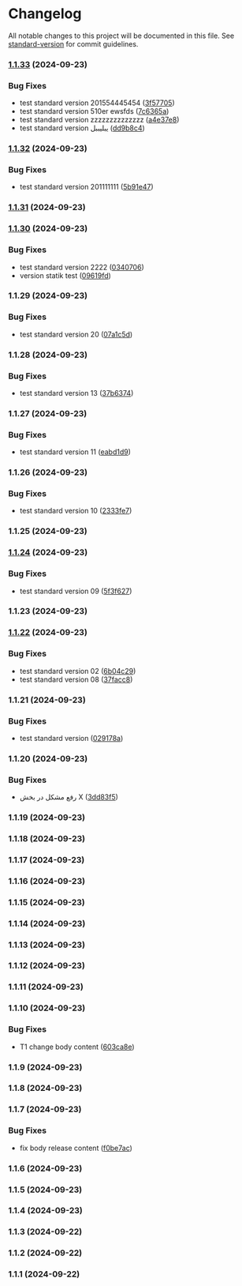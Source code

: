 # Changelog

All notable changes to this project will be documented in this file. See [standard-version](https://github.com/conventional-changelog/standard-version) for commit guidelines.

### [1.1.33](https://github.com/iranpsc/react-version-2/compare/v1.1.32...v1.1.33) (2024-09-23)


### Bug Fixes

* test standard version 201554445454 ([3f57705](https://github.com/iranpsc/react-version-2/commit/3f5770542e8f491e0592519ecf3956e0b375afd7))
* test standard version 510er ewsfds ([7c6365a](https://github.com/iranpsc/react-version-2/commit/7c6365a8b2c57c03d30088210cc8a7640ce2a992))
* test standard version zzzzzzzzzzzzzz ([a4e37e8](https://github.com/iranpsc/react-version-2/commit/a4e37e8acbcdeef52957ec12071e1ed604aa0949))
* test standard version یبلیببل ([dd9b8c4](https://github.com/iranpsc/react-version-2/commit/dd9b8c4431c077b717006948660d61a903ebb677))

### [1.1.32](https://github.com/iranpsc/react-version-2/compare/v1.1.31...v1.1.32) (2024-09-23)


### Bug Fixes

* test standard version 201111111 ([5b91e47](https://github.com/iranpsc/react-version-2/commit/5b91e47f0de6adf69ddc8f78b031fdab1f9ececb))

### [1.1.31](https://github.com/iranpsc/react-version-2/compare/v1.1.30...v1.1.31) (2024-09-23)

### [1.1.30](https://github.com/iranpsc/react-version-2/compare/v1.1.29...v1.1.30) (2024-09-23)


### Bug Fixes

* test standard version 2222 ([0340706](https://github.com/iranpsc/react-version-2/commit/0340706a5cdb08afe67ea28fd0f1c036fb2ac2e6))
* version statik test ([09619fd](https://github.com/iranpsc/react-version-2/commit/09619fd92e2cbf7dbe139d4df8375d781d3363af))

### 1.1.29 (2024-09-23)


### Bug Fixes

* test standard version 20 ([07a1c5d](https://github.com/iranpsc/Metaverse-Rang-Front-React/commit/07a1c5dd5ba18f76d48dc2a27d3408aa43c40514))

### 1.1.28 (2024-09-23)


### Bug Fixes

* test standard version 13 ([37b6374](https://github.com/iranpsc/Metaverse-Rang-Front-React/commit/37b63748004450e8291dcba346702daa508e0f92))

### 1.1.27 (2024-09-23)


### Bug Fixes

* test standard version 11 ([eabd1d9](https://github.com/iranpsc/Metaverse-Rang-Front-React/commit/eabd1d9966ca124928602bc27e42f582a9d77d12))

### 1.1.26 (2024-09-23)


### Bug Fixes

* test standard version 10 ([2333fe7](https://github.com/iranpsc/Metaverse-Rang-Front-React/commit/2333fe780e7b7080ddf0f9710f291b4a8c354e8d))

### 1.1.25 (2024-09-23)

### [1.1.24](https://github.com/iranpsc/react-version-2/compare/v1.1.23...v1.1.24) (2024-09-23)


### Bug Fixes

* test standard version 09 ([5f3f627](https://github.com/iranpsc/react-version-2/commit/5f3f627637d80200f369054a069c7947a030369b))

### 1.1.23 (2024-09-23)

### [1.1.22](https://github.com/iranpsc/react-version-2/compare/v1.1.21...v1.1.22) (2024-09-23)


### Bug Fixes

* test standard version 02 ([6b04c29](https://github.com/iranpsc/react-version-2/commit/6b04c293f221f80af20624be30200f137fe143c2))
* test standard version 08 ([37facc8](https://github.com/iranpsc/react-version-2/commit/37facc8ab62b02abbf880683ee6659305ea0effe))

### 1.1.21 (2024-09-23)


### Bug Fixes

* test standard version ([029178a](https://github.com/iranpsc/Metaverse-Rang-Front-React/commit/029178ab346cdaf8d250548f68b95552a7fa1036))

### 1.1.20 (2024-09-23)


### Bug Fixes

* رفع مشکل در بخش X ([3dd83f5](https://github.com/iranpsc/Metaverse-Rang-Front-React/commit/3dd83f58aca397e813e2db1865761bd8df4767e2))

### 1.1.19 (2024-09-23)

### 1.1.18 (2024-09-23)

### 1.1.17 (2024-09-23)

### 1.1.16 (2024-09-23)

### 1.1.15 (2024-09-23)

### 1.1.14 (2024-09-23)

### 1.1.13 (2024-09-23)

### 1.1.12 (2024-09-23)

### 1.1.11 (2024-09-23)

### 1.1.10 (2024-09-23)


### Bug Fixes

* T1 change body content ([603ca8e](https://github.com/iranpsc/Metaverse-Rang-Front-React/commit/603ca8e9e5c96664695d92b9c8f61191f22bda54))

### 1.1.9 (2024-09-23)

### 1.1.8 (2024-09-23)

### 1.1.7 (2024-09-23)


### Bug Fixes

* fix body release content ([f0be7ac](https://github.com/iranpsc/Metaverse-Rang-Front-React/commit/f0be7ac2c01ca867690f62b131f7b266f09ef0a0))

### 1.1.6 (2024-09-23)

### 1.1.5 (2024-09-23)

### 1.1.4 (2024-09-23)

### 1.1.3 (2024-09-22)

### 1.1.2 (2024-09-22)

### 1.1.1 (2024-09-22)
